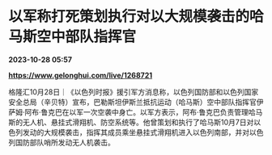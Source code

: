 # 以军称打死策划执行对以大规模袭击的哈马斯空中部队指挥官

**2023-10-28 05:57**

**https://www.gelonghui.com/live/1268721**

格隆汇10月28日｜《以色列时报》援引军方消息称，以色列国防部和以色列国家安全总局（辛贝特）宣布，巴勒斯坦伊斯兰抵抗运动（哈马斯）空中部队指挥官伊萨姆·阿布·鲁克巴在以军一次空袭中身亡。以军方表示，阿布·鲁克巴负责管理哈马斯的无人机、悬挂式滑翔机、防空系统等。他曾策划和执行了哈马斯10月7日对以色列发动的大规模袭击，指挥其成员乘坐悬挂式滑翔机进入以色列南部，并对以色列国防部队哨所发动无人机袭击。